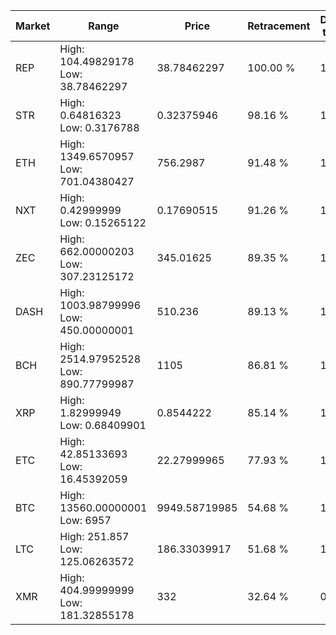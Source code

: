 | Market | Range | Price| Retracement | Doubles to 50% |
| --- | --- | --- | --- | --- |
| REP | High: 104.49829178<br />Low: 38.78462297 | 38.78462297 | 100.00 % | 1.85 |
| STR | High: 0.64816323<br />Low: 0.3176788 | 0.32375946 | 98.16 % | 1.49 |
| ETH | High: 1349.6570957<br />Low: 701.04380427 | 756.2987 | 91.48 % | 1.36 |
| NXT | High: 0.42999999<br />Low: 0.15265122 | 0.17690515 | 91.26 % | 1.65 |
| ZEC | High: 662.00000203<br />Low: 307.23125172 | 345.01625 | 89.35 % | 1.40 |
| DASH | High: 1003.98799996<br />Low: 450.00000001 | 510.236 | 89.13 % | 1.42 |
| BCH | High: 2514.97952528<br />Low: 890.77799987 | 1105 | 86.81 % | 1.54 |
| XRP | High: 1.82999949<br />Low: 0.68409901 | 0.8544222 | 85.14 % | 1.47 |
| ETC | High: 42.85133693<br />Low: 16.45392059 | 22.27999965 | 77.93 % | 1.33 |
| BTC | High: 13560.00000001<br />Low: 6957 | 9949.58719985 | 54.68 % | 1.03 |
| LTC | High: 251.857<br />Low: 125.06263572 | 186.33039917 | 51.68 % | 1.01 |
| XMR | High: 404.99999999<br />Low: 181.32855178 | 332 | 32.64 % | 0.00 |
